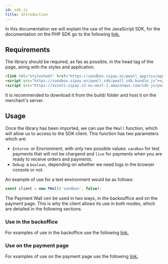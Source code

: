 ```yaml
---
id: sdk-js
title: Introduction
---
```


In this documentation we will explain the use of the JavaScript SDK, for the documentation on the PHP SDK go to the following [link.](https://github.com/waiap/php-sdk/blob/master/README_EN.MD)  

## Requirements

The library should be required, as fas as possible, in the head tag of the page, along with the styles and application.

``` html
<link rel="stylesheet" href="https://sandbox.sipay.es/pwall_app/css/app.css">
<script src="https://sandbox.sipay.es/pwall_sdk/pwall_sdk.bundle.js"></script>
<script src="https://assets-sipay.s3-eu-west-1.amazonaws.com/sdk-js/pwall-app.min.js"></script>
```

It is recommended to download it from the build/ folder and host it on the merchant's server.

## Usage

Once the library has been imported, we can use the `PWall` function, which will allow us to access to the SDK client. This function has two parameters which are:

- `Entorno`: or Envrionment, with only two possible values: `sandbox` for test payments that will not be chargend and `live` for payments when you are ready to receive orders and payments.
- `Debug`: a `boolean`, depending on whether we need logs in the browser console or not.

An example of use for a test environment would be as follows:

```js
const client = new PWall('sandbox', false);
```

The Payment Wall cen be used in two ways, in the backouffice and on the payment page. This is why the client allows its use in both modes, which are detailed in the following sections.

### Use in the backoffice

For examples of use in the backoffice use the following [link.](docs/sdk-js-backoffice_EN.md) 

### Use on the payment page

For examples of use on the payment page use the following [link.](docs/sdk-js-checkout_EN.md) 
